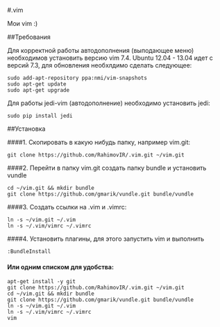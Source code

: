 #.vim

Мои vim :)

##Требования

Для корректной работы автодополнения (выподающее меню) 
необходимов установить версию vim 7.4.
Ubuntu 12.04 - 13.04 идет с версий 7.3, для обновления 
необхлдимо сделать следующее:

    sudo add-apt-repository ppa:nmi/vim-snapshots
    sudo apt-get update
    sudo apt-get upgrade

Для работы jedi-vim (автодополнение) необходимо установить
jedi:

    sudo pip install jedi

##Установка

####1. Скопировать в какую нибудь папку, например vim.git:

    git clone https://github.com/RahimovIR/.vim.git ~/vim.git

####2. Перейти в папку vim.git создать папку bundle и установить vundle

    cd ~/vim.git && mkdir bundle
    git clone https://github.com/gmarik/vundle.git bundle/vundle

####3. Создать ссылки на .vim и .vimrc:

    ln -s ~/vim.git ~/.vim
    ln -s ~/.vim/vimrc ~/.vimrc

####4. Установить плагины, для этого запустить vim и выполнить 

    :BundleInstall

#### Или одним списком для удобства:

    apt-get install -y git
    git clone https://github.com/RahimovIR/.vim.git ~/vim.git
    cd ~/vim.git && mkdir bundle
    git clone https://github.com/gmarik/vundle.git bundle/vundle
    ln -s ~/vim.git ~/.vim
    ln -s ~/.vim/vimrc ~/.vimrc
    vim
